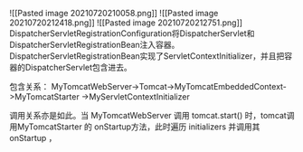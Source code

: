 ![[Pasted image 20210720210058.png]]
![[Pasted image 20210720212418.png]]
![[Pasted image 20210720212751.png]]
DispatcherServletRegistrationConfiguration将DispatcherServlet和DispatcherServletRegistrationBean注入容器。
DispatcherServletRegistrationBean实现了ServletContextInitializer，并且把容器的DispatcherServlet包含进去。


包含关系：
MyTomcatWebServer->Tomcat->MyTomcatEmbeddedContext->MyTomcatStarter
->MyServletContextInitializer

调用关系亦是如此。当 MyTomcatWebServer 调用 tomcat.start() 时，tomcat调用MyTomcatStarter 的 onStartup方法，此时遍历 initializers 并调用其 onStartup ，

